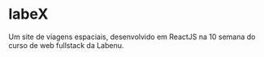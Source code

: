 # labeX
 Um site de viagens espaciais, desenvolvido em ReactJS na 10 semana do curso de web fullstack da Labenu.
